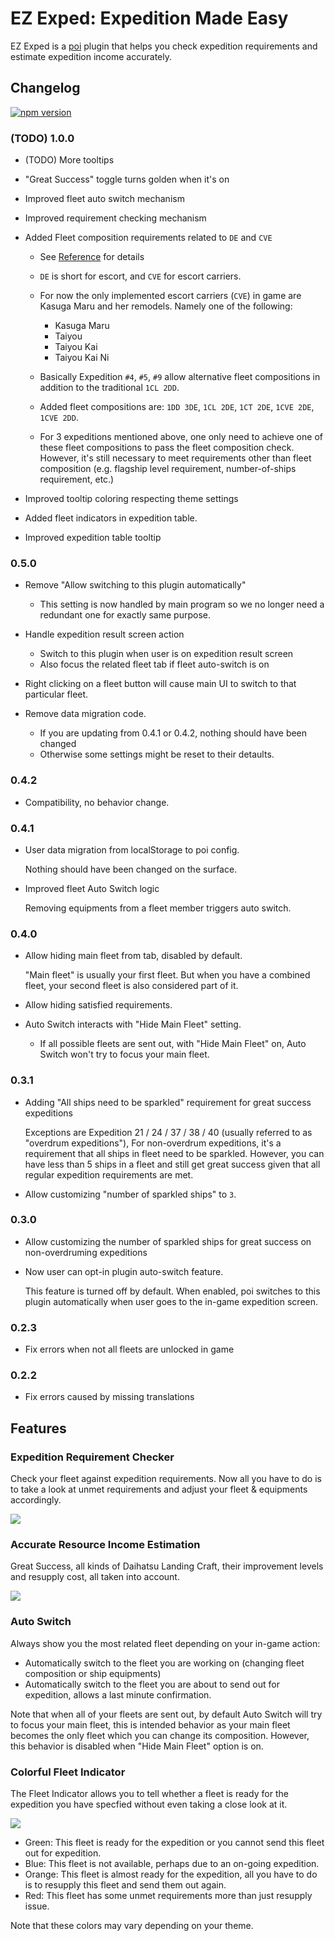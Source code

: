 # EZ Exped: Expedition Made Easy

EZ Exped is a [poi](https://github.com/poooi/poi) plugin that helps you
check expedition requirements and estimate expedition income accurately.

## Changelog

[![npm version](https://badge.fury.io/js/poi-plugin-ezexped.svg)](https://badge.fury.io/js/poi-plugin-ezexped)

### (TODO) 1.0.0


- (TODO) More tooltips
- "Great Success" toggle turns golden when it's on
- Improved fleet auto switch mechanism
- Improved requirement checking mechanism
- Added Fleet composition requirements related to `DE` and `CVE`

    - See [Reference](https://docs.google.com/spreadsheets/d/17Fe9x9L7GXNtO88NOak_wqKtcUwtMr4Utl9l9vq367s/edit#gid=1571341102) for details
    - `DE` is short for escort, and `CVE` for escort carriers.
    - For now the only implemented escort carriers (`CVE`) in game are Kasuga Maru and her remodels. Namely one of the following:

        - Kasuga Maru
        - Taiyou
        - Taiyou Kai
        - Taiyou Kai Ni

    - Basically Expedition `#4`, `#5`, `#9` allow alternative fleet compositions in addition to the traditional `1CL 2DD`.
    - Added fleet compositions are: `1DD 3DE`, `1CL 2DE`, `1CT 2DE`, `1CVE 2DE`, `1CVE 2DD`.
    - For 3 expeditions mentioned above, one only need to achieve one of these fleet compositions to
      pass the fleet composition check. However, it's still necessary to meet requirements other than fleet composition
      (e.g. flagship level requirement, number-of-ships requirement, etc.)

- Improved tooltip coloring respecting theme settings
- Added fleet indicators in expedition table.
- Improved expedition table tooltip

### 0.5.0

- Remove "Allow switching to this plugin automatically"

    - This setting is now handled by main program so we no longer need a redundant one for exactly same purpose.

- Handle expedition result screen action

    - Switch to this plugin when user is on expedition result screen
    - Also focus the related fleet tab if fleet auto-switch is on

- Right clicking on a fleet button will cause main UI to switch to that particular fleet.

- Remove data migration code.

    - If you are updating from 0.4.1 or 0.4.2, nothing should have been changed
    - Otherwise some settings might be reset to their detaults.

### 0.4.2

- Compatibility, no behavior change.

### 0.4.1

- User data migration from localStorage to poi config.

    Nothing should have been changed on the surface.

- Improved fleet Auto Switch logic

    Removing equipments from a fleet member triggers auto switch.

### 0.4.0

- Allow hiding main fleet from tab, disabled by default.

    "Main fleet" is usually your first fleet. But when you have a combined fleet,
    your second fleet is also considered part of it.

- Allow hiding satisfied requirements.

- Auto Switch interacts with "Hide Main Fleet" setting.

    - If all possible fleets are sent out, with "Hide Main Fleet" on, Auto Switch won't try
      to focus your main fleet.

### 0.3.1

- Adding "All ships need to be sparkled" requirement for great success expeditions

    Exceptions are Expedition 21 / 24 / 37 / 38 / 40 (usually referred to as "overdrum expeditions"),
    For non-overdrum expeditions, it's a requirement that all ships in fleet need to be sparkled.
    However, you can have less than 5 ships in a fleet and still get great success
    given that all regular expedition requirements are met.

- Allow customizing "number of sparkled ships" to `3`.

### 0.3.0

- Allow customizing the number of sparkled ships for great success on non-overdruming expeditions
- Now user can opt-in plugin auto-switch feature.

    This feature is turned off by default. When enabled, poi switches to this plugin automatically
    when user goes to the in-game expedition screen.

### 0.2.3

- Fix errors when not all fleets are unlocked in game

### 0.2.2

- Fix errors caused by missing translations

## Features

### Expedition Requirement Checker

Check your fleet against expedition requirements. Now all you have to do
is to take a look at unmet requirements and adjust your fleet & equipments accordingly.

![](docs/checker1.jpg)

### Accurate Resource Income Estimation

Great Success, all kinds of Daihatsu Landing Craft, their improvement levels
and resupply cost, all taken into account.

![](docs/income1.jpg)

### Auto Switch

Always show you the most related fleet depending on your in-game action:

- Automatically switch to the fleet you are working on (changing fleet composition or ship equipments)
- Automatically switch to the fleet you are about to send out for expedition, allows a last minute confirmation.

Note that when all of your fleets are sent out, by default Auto Switch will try to focus your main fleet,
this is intended behavior as your main fleet becomes the only fleet which you can change its composition.
However, this behavior is disabled when "Hide Main Fleet" option is on.

### Colorful Fleet Indicator

The Fleet Indicator allows you to tell whether a fleet is ready for the expedition you have specfied
without even taking a close look at it.

![](docs/indicator1.jpg)

- Green: This fleet is ready for the expedition or you cannot send this fleet out for expedition.
- Blue: This fleet is not available, perhaps due to an on-going expedition.
- Orange: This fleet is almost ready for the expedition, all you have to do is to resupply this fleet and send them out again.
- Red: This fleet has some unmet requirements more than just resupply issue.

Note that these colors may vary depending on your theme.
